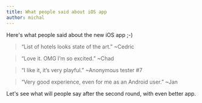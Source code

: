 ```yaml
---
title: What people said about iOS app
author: michal
---
```


Here's what people said about the new iOS app ;-)

 > “List of hotels looks state of the art.” ~Cedric

 > “Love it. OMG I’m so excited.” ~Chad

 > “I like it, it’s very playful.” ~Anonymous tester #7

 > “Very good experience, even for me as an Android user.” ~Jan

Let's see what will people say after the second round, with even better app.
